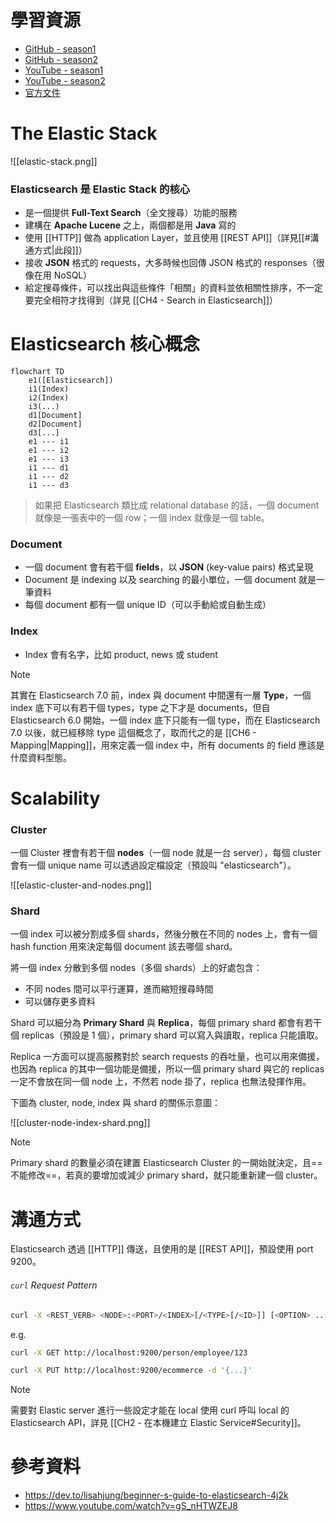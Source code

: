 # 學習資源

- [GitHub - season1](https://github.com/LisaHJung/Beginners-Crash-Course-to-Elastic-Stack-Series-Table-of-Contents)
- [GitHub - season2](https://github.com/LisaHJung/beginners-guide-to-creating-a-full-stack-Javascript-app-with-Elasticsearch)
- [YouTube - season1](https://www.youtube.com/playlist?list=PL_mJOmq4zsHZYAyK606y7wjQtC0aoE6Es)
- [YouTube - season2](https://www.youtube.com/playlist?list=PL_mJOmq4zsHbcdoeAwNWuhEWwDARMMBta)
- [官方文件](https://www.elastic.co/guide/en/elasticsearch/reference/current/index.html)

# The Elastic Stack

![[elastic-stack.png]]

### Elasticsearch 是 Elastic Stack 的核心

- 是一個提供 **Full-Text Search**（全文搜尋）功能的服務
- 建構在 **Apache Lucene** 之上，兩個都是用 **Java** 寫的
- 使用 [[HTTP]] 做為 application Layer，並且使用 [[REST API]]（詳見[[#溝通方式|此段]]）
- 接收 **JSON** 格式的 requests，大多時候也回傳 JSON 格式的 responses（很像在用 NoSQL）
- 給定搜尋條件，可以找出與這些條件「相關」的資料並依相關性排序，不一定要完全相符才找得到（詳見 [[CH4 - Search in Elasticsearch]]）

# Elasticsearch 核心概念

```mermaid
flowchart TD
    e1([Elasticsearch])
    i1(Index)
    i2(Index)
    i3(...)
    d1[Document]
    d2[Document]
    d3[...]
    e1 --- i1
    e1 --- i2
    e1 --- i3
    i1 --- d1
    i1 --- d2
    i1 --- d3
```

>如果把 Elasticsearch 類比成 relational database 的話，一個 document 就像是一張表中的一個 row；一個 index 就像是一個 table。

### Document

- 一個 document 會有若干個 **fields**，以 **JSON** (key-value pairs) 格式呈現
- Document 是 indexing 以及 searching 的最小單位，一個 document 就是一筆資料
- 每個 document 都有一個 unique ID（可以手動給或自動生成）

### Index

- Index 會有名字，比如 product, news 或 student

>[!Note]
>其實在 Elasticsearch 7.0 前，index 與 document 中間還有一層 **Type**，一個 index 底下可以有若干個 types，type 之下才是 documents，但自 Elasticsearch 6.0 開始，一個 index 底下只能有一個 type，而在 Elasticsearch 7.0 以後，就已經移除 type 這個概念了，取而代之的是 [[CH6 - Mapping|Mapping]]，用來定義一個 index 中，所有 documents 的 field 應該是什麼資料型態。

# Scalability

### Cluster

一個 Cluster 裡會有若干個 **nodes**（一個 node 就是一台 server），每個 cluster 會有一個 unique name 可以透過設定檔設定（預設叫 "elasticsearch"）。

![[elastic-cluster-and-nodes.png]]

### Shard

一個 index 可以被分割成多個 shards，然後分散在不同的 nodes 上，會有一個 hash function 用來決定每個 document 該去哪個 shard。

將一個 index 分散到多個 nodes（多個 shards）上的好處包含：

- 不同 nodes 間可以平行運算，進而縮短搜尋時間
- 可以儲存更多資料

Shard 可以細分為 **Primary Shard** 與 **Replica**，每個 primary shard 都會有若干個 replicas（預設是 1 個），primary shard 可以寫入與讀取，replica 只能讀取。

Replica 一方面可以提高服務對於 search requests 的吞吐量，也可以用來備援，也因為 replica 的其中一個功能是備援，所以一個 primary shard 與它的 replicas 一定不會放在同一個 node 上，不然若 node 掛了，replica 也無法發揮作用。

下圖為 cluster, node, index 與 shard 的關係示意圖：

![[cluster-node-index-shard.png]]

>[!Note]
>Primary shard 的數量必須在建置 Elasticsearch Cluster 的一開始就決定，且==不能修改==，若真的要增加或減少 primary shard，就只能重新建一個 cluster。

# 溝通方式

Elasticsearch 透過 [[HTTP]] 傳送，且使用的是 [[REST API]]，預設使用 port 9200。

###### `curl` Request Pattern

```sh
curl -X <REST_VERB> <NODE>:<PORT>/<INDEX>[/<TYPE>[/<ID>]] [<OPTION> ...]
```

e.g.

```bash
curl -X GET http://localhost:9200/person/employee/123

curl -X PUT http://localhost:9200/ecommerce -d '{...}'
```

>[!Note]
>需要對 Elastic server 進行一些設定才能在 local 使用 curl 呼叫 local 的 Elasticsearch API，詳見 [[CH2 - 在本機建立 Elastic Service#Security]]。

# 參考資料

- <https://dev.to/lisahjung/beginner-s-guide-to-elasticsearch-4j2k>
- <https://www.youtube.com/watch?v=gS_nHTWZEJ8>
